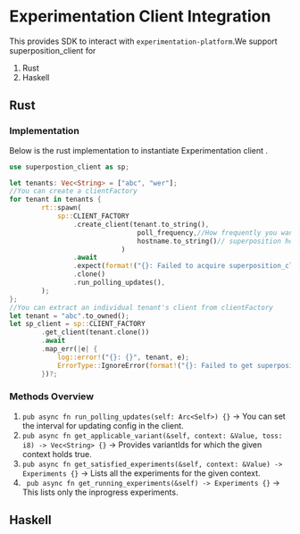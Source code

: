 # Experimentation Client Integration

This provides SDK to interact with ```experimentation-platform```.We support superposition_client for
 1. Rust
 2. Haskell


## Rust

### Implementation
Below is the rust implementation to instantiate Experimentation client .

```rust
use superpostion_client as sp;

let tenants: Vec<String> = ["abc", "wer"];
//You can create a clientFactory
for tenant in tenants {
        rt::spawn(
            sp::CLIENT_FACTORY
                .create_client(tenant.to_string(),
                                poll_frequency,//How frequently you want to update config in secs
                                hostname.to_string()// superposition hostname
                            )
                .await
                .expect(format!("{}: Failed to acquire superposition_client", tenant).as_str())
                .clone()
                .run_polling_updates(),
        );
};
//You can extract an individual tenant's client from clientFactory
let tenant = "abc".to_owned();
let sp_client = sp::CLIENT_FACTORY
        .get_client(tenant.clone())
        .await
        .map_err(|e| {
            log::error!("{}: {}", tenant, e);
            ErrorType::IgnoreError(format!("{}: Failed to get superposition_client", tenant))
        })?;


```

### Methods Overview

1. ```pub async fn run_polling_updates(self: Arc<Self>) {}``` -> You can set the interval for updating config in the client.
2. ```pub async fn get_applicable_variant(&self, context: &Value, toss: i8) -> Vec<String> {}``` -> Provides variantIds for which the given context holds true.
3. ```pub async fn get_satisfied_experiments(&self, context: &Value) -> Experiments {}``` -> Lists all the experiments for the given context.
4. ``` pub async fn get_running_experiments(&self) -> Experiments {}``` -> This lists only the inprogress experiments.


## Haskell
